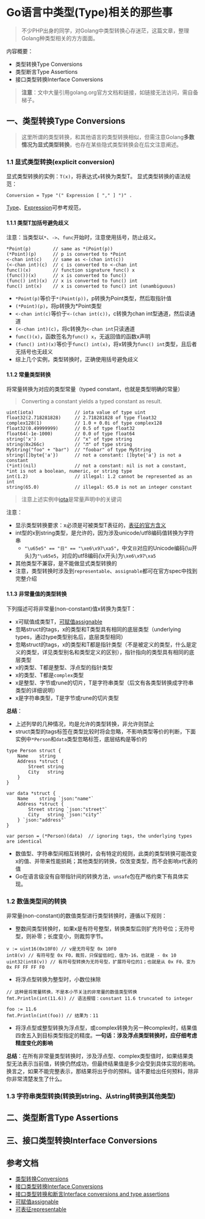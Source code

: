 # Go语言中类型(Type)相关的那些事
> 不少PHP出身的同学，对Golang中类型转换心存迷茫，这篇文章，整理Golang种类型相关的方方面面。

内容概要：
- 类型转换Type Conversions
- 类型断言Type Assertions
- 接口类型转换Interface Conversions

> **注意**：文中大量引用golang.org官方文档和链接，如链接无法访问，需自备梯子。

## 一、类型转换Type Conversions
> 这里所谓的类型转换，和其他语言的类型转换相似，但需注意Golang**多数情况为显式类型转换**，也存在某些隐式类型转换会在后文注意阐述。

### 1.1 显式类型转换(explicit conversion)

显式类型转换的实例：`T(x)`，将表达式`x`转换为类型T。
显式类型转换的语法规范：
```
Conversion = Type "(" Expression [ "," ] ")" .
```
[Type](https://golang.org/ref/spec#Type)、[Expression](https://golang.org/ref/spec#Expression)可参考规范，

#### 1.1.1 类型T加括号避免歧义

注意：当类型以`*`、`->`、`func`开始时，注意使用括号，防止歧义。
```golang
*Point(p)        // same as *(Point(p))
(*Point)(p)      // p is converted to *Point
<-chan int(c)    // same as <-(chan int(c))
(<-chan int)(c)  // c is converted to <-chan int
func()(x)        // function signature func() x
(func())(x)      // x is converted to func()
(func() int)(x)  // x is converted to func() int
func() int(x)    // x is converted to func() int (unambiguous)
```

- `*Point(p)`等价于`*(Point(p))`，p转换为Point类型，然后取指针值
- `(*Point)(p)`，将p转换为*Point类型
- `<-chan int(c)`等价于`<-(chan int(c))`，c转换为chan int型通道，然后读通道
- `(<-chan int)(c)`，将c转换为`<-chan int`只读通道
- `func()(x)`，函数签名为`func() x`，无返回值的函数x声明
- `(func() int)(x)`等价于`func() int(x)`，将x转换为`func() int`类型，且后者无括号也无歧义
- 综上几个实例，类型转换时，正确使用括号避免歧义

#### 1.1.2 常量类型转换

将常量转换为对应的类型常量（typed constant，也就是类型明确的常量）
> Converting a constant yields a typed constant as result.
```golang
uint(iota)               // iota value of type uint
float32(2.718281828)     // 2.718281828 of type float32
complex128(1)            // 1.0 + 0.0i of type complex128
float32(0.49999999)      // 0.5 of type float32
float64(-1e-1000)        // 0.0 of type float64
string('x')              // "x" of type string
string(0x266c)           // "♬" of type string
MyString("foo" + "bar")  // "foobar" of type MyString
string([]byte{'a'})      // not a constant: []byte{'a'} is not a constant
(*int)(nil)              // not a constant: nil is not a constant, *int is not a boolean, numeric, or string type
int(1.2)                 // illegal: 1.2 cannot be represented as an int
string(65.0)             // illegal: 65.0 is not an integer constant
```
> 注意上述实例中[iota](https://golang.org/ref/spec#Iota)是常量声明中的关键词

注意：
- 显示类型转换要求：x必须是可被类型T表征的，[表征的官方含义](https://golang.org/ref/spec#Representability)
- int型的x到string类型，是允许的，因为涉及unicode/utf8编码值转换为字符串
  - `"\u65e5" == "日" == "\xe6\x97\xa5"`，中文`日`对应的Unicode编码(\u开头)为`"\u65e5`，对应的utf8编码(\x开头)为`\xe6\x97\xa5`
- 其他类型不兼容，是不能做显式类型转换的
- 注意，类型转换时涉及到`representable`、`assignable`都可在官方spec中找到完整介绍

#### 1.1.3 非常量值的类型转换

下列描述可将非常量(non-constant)值x转换为类型T：
- x可赋值成类型T，[可赋值assignable](https://golang.org/ref/spec#Assignability)
- 忽略struct的tags，x的类型和T类型具有相同的底层类型（underlying types，通过type类型别名后，底层类型相同）
- 忽略struct的tags，x的类型和T都是指针类型（不是被定义的类型，什么是定义的类型，详见类型别名和类型定义的区别），指针指向的类型具有相同的底层类型
- x的类型、T都是整型、浮点型的指针类型
- x的类型、T都是`complex`类型
- x是整型、字节或rune的切片，T是字符串类型（后文有各类型转换成字符串类型的详细说明）
- x是字符串类型，T是字节或rune的切片类型

**总结**：
- 上述列举的几种情况，均是允许的类型转换，非允许则禁止
- struct类型的tags标签在类型比较时将会忽略，不影响类型等价的判断，下面实例中`*Person`和`data`类型忽略标签，底层结构是等价的
```golang
type Person struct {
	Name    string
	Address *struct {
		Street string
		City   string
	}
}

var data *struct {
	Name    string `json:"name"`
	Address *struct {
		Street string `json:"street"`
		City   string `json:"city"`
	} `json:"address"`
}

var person = (*Person)(data)  // ignoring tags, the underlying types are identical
```
- 数值型、字符串型间相互转换时，会有特定的规则，此类的类型转换可能改变x的值、并带来性能损耗；其他类型的转换，仅改变类型，而不会影响x代表的值
- Go在语言级没有自带指针间的转换方法，`unsafe`包在严格约束下有具体实现。

### 1.2 数值类型间的转换
非常量(non-constant)的数值类型进行类型转换时，遵循以下规则：
- 整数间类型转换时，如果x是有符号整型，转换类型后则扩充符号位；无符号型，则补零；长度变小，则裁剪字节。
```golang
v := uint16(0x10F0) // v是无符号型 0x 10F0
int8(v) // 有符号型 0x F0，裁剪，只保留低8位，值为-16，也就是 - 0x 10
uint32(int8(v)) // 有符号型转换为无符号型，扩展符号位的1；也就是从 0x F0，变为 0x FF FF FF F0
```
- 将浮点型转换为整型时，小数位抹除
```
// 这种是将常量转换，不是本小节关注的非常量的数值类型转换
fmt.Println(int(11.6)) // 语法报错：constant 11.6 truncated to integer

foo := 11.6
fmt.Println(int(foo)) // 结果为：11
```
- 将浮点型或整型转换为浮点型，或complex转换为另一种complex时，结果值四舍五入到目标类型指定的精度。**一句话：涉及浮点类型转换时，应仔细考虑精度变化的影响**

**总结**：在所有非常量类型转换时，涉及浮点型、complex类型值时，如果结果类型无法表示当前值，转换仍然成功，但最终结果值是多少会受到具体实现的影响。
换言之，如果不能完整表示，那结果将出乎你的预料。请不要给出任何预料，除非你非常清楚发生了什么。

### 1.3 字符串类型转换(转换到string、从string转换到其他类型)



## 二、类型断言Type Assertions
## 三、接口类型转换Interface Conversions

## 参考文档
- [类型转换Conversions](https://golang.org/ref/spec#Conversions)
- [接口类型转换Interface Conversions](https://golang.org/doc/effective_go.html#conversions)
- [接口类型转换和断言Interface conversions and type assertions](https://golang.org/doc/effective_go.html#interface_conversions)
- [可赋值assignable](ttps://golang.org/ref/spec#Assignability)
- [可表征representable](https://golang.org/ref/spec#Representability)